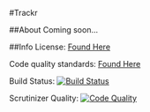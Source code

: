 #Trackr

##About
Coming soon...

##Info
License: [Found Here](License.txt)

Code quality standards: [Found Here](Standards.md)

Build Status: [![Build Status](https://travis-ci.org/creatorfromhell/track-dev.svg?branch=master)](https://travis-ci.org/creatorfromhell/track-dev)

Scrutinizer Quality: [![Code Quality](https://scrutinizer-ci.com/g/creatorfromhell/track-dev/badges/quality-score.png?b=master)](https://scrutinizer-ci.com/g/creatorfromhell/track-dev/?branch=master)